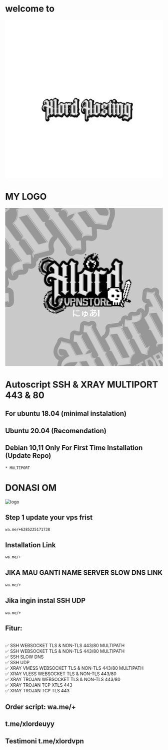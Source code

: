 
# welcome to
![logo](https://raw.githubusercontent.com/xlord27/VPN/main/20230424_073153.png)




# MY LOGO
![logo](https://raw.githubusercontent.com/xlord27/VPN/main/20230423_200237.png)
# Autoscript SSH & XRAY MULTIPORT 443 & 80

## For ubuntu 18.04 (minimal instalation) 
## Ubuntu 20.04 (Recomendation) 
## Debian 10,11  Only For First Time Installation (Update Repo) <br>
```
* MULTIPORT
```
# DONASI OM
![logo](https://raw.githubusercontent.com/kanghory/VPN/main/.jpg)
## Step 1 update your vps frist
```
wa.me/+6285225171738
 ```
## Installation Link<br>

  ```html
wa.me/+
  ```
## JIKA MAU GANTI NAME SERVER SLOW DNS LINK<br>

  ```html
wa.me/+
  ```  
## Jika ingin instal SSH UDP
```
wa.me/+
 ```
## Fitur:
<br>
✅ SSH WEBSOCKET TLS & NON-TLS 443/80 MULTIPATH<br>
✅ SSH WEBSOCKET TLS & NON-TLS 443/80 MULTIPATH<br>
✅ SSH SLOW DNS<br>
✅ SSH UDP<br>
✅ XRAY VMESS WEBSOCKET TLS & NON-TLS 443/80 MULTIPATH<br>
✅ XRAY VLESS WEBSOCKET TLS & NON-TLS 443/80<br>
✅ XRAY TROJAN WEBSOCKET TLS & NON-TLS 443/80<br>
✅ XRAY TROJAN TCP XTLS 443<br>
✅ XRAY TROJAN TCP TLS 443<br>

## Order script: wa.me/+
##  t.me/xlordeuyy<br> 
## Testimoni     t.me/xlordvpn
<br>
            
              
